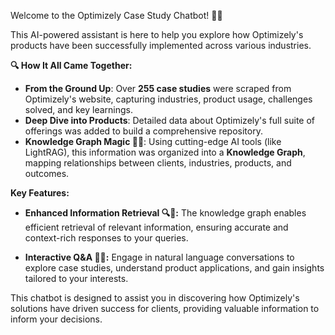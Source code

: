 Welcome to the Optimizely Case Study Chatbot! 🤖✨

This AI-powered assistant is here to help you explore how Optimizely's products have been successfully implemented across various industries.

**🔍 How It All Came Together:**

- **From the Ground Up**: Over **255 case studies** were scraped from Optimizely's website, capturing industries, product usage, challenges solved, and key learnings.
- **Deep Dive into Products**: Detailed data about Optimizely's full suite of offerings was added to build a comprehensive repository.
- **Knowledge Graph Magic 🧠🔗**: Using cutting-edge AI tools (like LightRAG), this information was organized into a **Knowledge Graph**, mapping relationships between clients, industries, products, and outcomes.

**Key Features:**

- **Enhanced Information Retrieval 🔍🚀:** The knowledge graph enables efficient retrieval of relevant information, ensuring accurate and context-rich responses to your queries.

- **Interactive Q&A 💬🤝:** Engage in natural language conversations to explore case studies, understand product applications, and gain insights tailored to your interests.

This chatbot is designed to assist you in discovering how Optimizely's solutions have driven success for clients, providing valuable information to inform your decisions.
